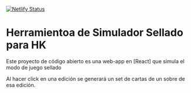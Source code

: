 [![Netlify Status](https://api.netlify.com/api/v1/badges/ca3f07b9-5e7e-4205-87ec-d9b8bfeb6d26/deploy-status)](https://app.netlify.com/sites/vocal-zabaione-2e3542/deploys)

# Herramientoa de Simulador Sellado para HK
Este proyecto de código abierto es una web-app en [React] que simula el modo de juego sellado

Al hacer click en una edición se generará un set de cartas de un sobre de esa edición.